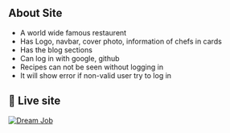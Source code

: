 
## About Site

- A world wide famous restaurent 
- Has Logo, navbar, cover photo, information of chefs in cards
- Has the blog sections
- Can log in with google, github
- Recipes can not be seen without logging in
- It will show error if non-valid user try to log in




## 🔗 Live site
[![Dream Job](https://cdn-icons-png.flaticon.com/128/2150/2150463.png)](https://assignment-10-9bf21.web.app/)


